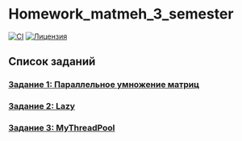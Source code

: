# Homework_matmeh_3_semester

[![CI](https://github.com/KirillBorisovich/Homework_matmeh_3_semester/actions/workflows/ci.yml/badge.svg)](https://github.com/KirillBorisovich/Homework_matmeh_3_semester/actions/workflows/ci.yml)
[![Лицензия](https://img.shields.io/badge/license-MIT-blue.svg)](LICENSE)

## Список заданий

### [Задание 1: Параллельное умножение матриц](https://github.com/KirillBorisovich/Homework_matmeh_3_semester/tree/ParallelMatrixMultiplication/ParallelMatrixMultiplication)
### [Задание 2: Lazy](https://github.com/KirillBorisovich/Homework_matmeh_3_semester/tree/Lazy/Lazy)
### [Задание 3: MyThreadPool](https://github.com/KirillBorisovich/Homework_matmeh_3_semester/tree/MyThreadPool/ThreadPool)
